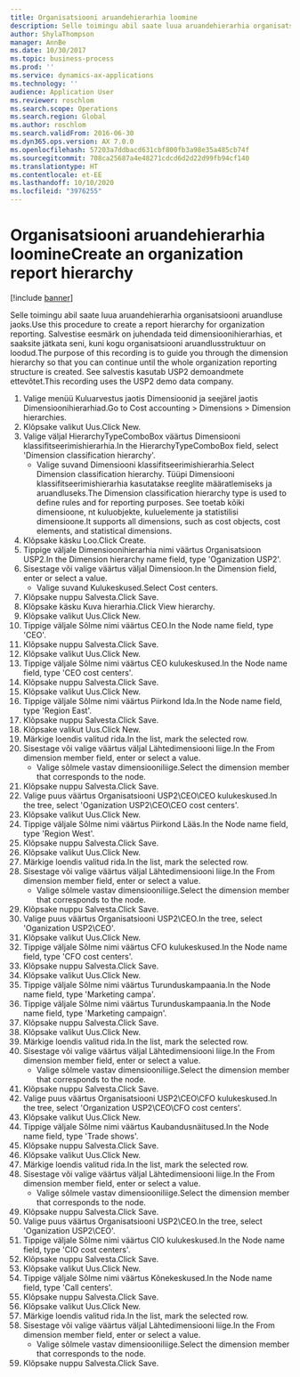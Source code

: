 ```yaml
---
title: Organisatsiooni aruandehierarhia loomine
description: Selle toimingu abil saate luua aruandehierarhia organisatsiooni aruandluse jaoks.
author: ShylaThompson
manager: AnnBe
ms.date: 10/30/2017
ms.topic: business-process
ms.prod: ''
ms.service: dynamics-ax-applications
ms.technology: ''
audience: Application User
ms.reviewer: roschlom
ms.search.scope: Operations
ms.search.region: Global
ms.author: roschlom
ms.search.validFrom: 2016-06-30
ms.dyn365.ops.version: AX 7.0.0
ms.openlocfilehash: 57203a7ddbacd631cbf800fb3a98e35a485cb74f
ms.sourcegitcommit: 708ca25687a4e48271cdcd6d2d22d99fb94cf140
ms.translationtype: HT
ms.contentlocale: et-EE
ms.lasthandoff: 10/10/2020
ms.locfileid: "3976255"
---
```

# <a name="create-an-organization-report-hierarchy"></a><span data-ttu-id="9372c-103">Organisatsiooni aruandehierarhia loomine</span><span class="sxs-lookup"><span data-stu-id="9372c-103">Create an organization report hierarchy</span></span>

[!include [banner](../../includes/banner.md)]

<span data-ttu-id="9372c-104">Selle toimingu abil saate luua aruandehierarhia organisatsiooni aruandluse jaoks.</span><span class="sxs-lookup"><span data-stu-id="9372c-104">Use this procedure to create a report hierarchy for organization reporting.</span></span> <span data-ttu-id="9372c-105">Salvestise eesmärk on juhendada teid dimensioonihierarhias, et saaksite jätkata seni, kuni kogu organisatsiooni aruandlusstruktuur on loodud.</span><span class="sxs-lookup"><span data-stu-id="9372c-105">The purpose of this recording is to guide you through the dimension hierarchy so that you can continue until the whole organization reporting structure is created.</span></span> <span data-ttu-id="9372c-106">See salvestis kasutab USP2 demoandmete ettevõtet.</span><span class="sxs-lookup"><span data-stu-id="9372c-106">This recording uses the USP2 demo data company.</span></span>

1. <span data-ttu-id="9372c-107">Valige menüü Kuluarvestus jaotis Dimensioonid ja seejärel jaotis Dimensioonihierarhiad.</span><span class="sxs-lookup"><span data-stu-id="9372c-107">Go to Cost accounting > Dimensions > Dimension hierarchies.</span></span>
2. <span data-ttu-id="9372c-108">Klõpsake valikut Uus.</span><span class="sxs-lookup"><span data-stu-id="9372c-108">Click New.</span></span>
3. <span data-ttu-id="9372c-109">Valige väljal HierarchyTypeComboBox väärtus Dimensiooni klassifitseerimishierarhia.</span><span class="sxs-lookup"><span data-stu-id="9372c-109">In the HierarchyTypeComboBox field, select 'Dimension classification hierarchy'.</span></span>
    * <span data-ttu-id="9372c-110">Valige suvand Dimensiooni klassifitseerimishierarhia.</span><span class="sxs-lookup"><span data-stu-id="9372c-110">Select Dimension classification hierarchy.</span></span> <span data-ttu-id="9372c-111">Tüüpi Dimensiooni klassifitseerimishierarhia kasutatakse reeglite määratlemiseks ja aruandluseks.</span><span class="sxs-lookup"><span data-stu-id="9372c-111">The Dimension classification hierarchy type is used to define rules and for reporting purposes.</span></span> <span data-ttu-id="9372c-112">See toetab kõiki dimensioone, nt kuluobjekte, kuluelemente ja statistilisi dimensioone.</span><span class="sxs-lookup"><span data-stu-id="9372c-112">It supports all dimensions, such as cost objects, cost elements, and statistical dimensions.</span></span>  
4. <span data-ttu-id="9372c-113">Klõpsake käsku Loo.</span><span class="sxs-lookup"><span data-stu-id="9372c-113">Click Create.</span></span>
5. <span data-ttu-id="9372c-114">Tippige väljale Dimensioonihierarhia nimi väärtus Organisatsioon USP2.</span><span class="sxs-lookup"><span data-stu-id="9372c-114">In the Dimension hierarchy name field, type 'Oganization USP2'.</span></span>
6. <span data-ttu-id="9372c-115">Sisestage või valige väärtus väljal Dimensioon.</span><span class="sxs-lookup"><span data-stu-id="9372c-115">In the Dimension field, enter or select a value.</span></span>
    * <span data-ttu-id="9372c-116">Valige suvand Kulukeskused.</span><span class="sxs-lookup"><span data-stu-id="9372c-116">Select Cost centers.</span></span>  
7. <span data-ttu-id="9372c-117">Klõpsake nuppu Salvesta.</span><span class="sxs-lookup"><span data-stu-id="9372c-117">Click Save.</span></span>
8. <span data-ttu-id="9372c-118">Klõpsake käsku Kuva hierarhia.</span><span class="sxs-lookup"><span data-stu-id="9372c-118">Click View hierarchy.</span></span>
9. <span data-ttu-id="9372c-119">Klõpsake valikut Uus.</span><span class="sxs-lookup"><span data-stu-id="9372c-119">Click New.</span></span>
10. <span data-ttu-id="9372c-120">Tippige väljale Sõlme nimi väärtus CEO.</span><span class="sxs-lookup"><span data-stu-id="9372c-120">In the Node name field, type 'CEO'.</span></span>
11. <span data-ttu-id="9372c-121">Klõpsake nuppu Salvesta.</span><span class="sxs-lookup"><span data-stu-id="9372c-121">Click Save.</span></span>
12. <span data-ttu-id="9372c-122">Klõpsake valikut Uus.</span><span class="sxs-lookup"><span data-stu-id="9372c-122">Click New.</span></span>
13. <span data-ttu-id="9372c-123">Tippige väljale Sõlme nimi väärtus CEO kulukeskused.</span><span class="sxs-lookup"><span data-stu-id="9372c-123">In the Node name field, type 'CEO cost centers'.</span></span>
14. <span data-ttu-id="9372c-124">Klõpsake nuppu Salvesta.</span><span class="sxs-lookup"><span data-stu-id="9372c-124">Click Save.</span></span>
15. <span data-ttu-id="9372c-125">Klõpsake valikut Uus.</span><span class="sxs-lookup"><span data-stu-id="9372c-125">Click New.</span></span>
16. <span data-ttu-id="9372c-126">Tippige väljale Sõlme nimi väärtus Piirkond Ida.</span><span class="sxs-lookup"><span data-stu-id="9372c-126">In the Node name field, type 'Region East'.</span></span>
17. <span data-ttu-id="9372c-127">Klõpsake nuppu Salvesta.</span><span class="sxs-lookup"><span data-stu-id="9372c-127">Click Save.</span></span>
18. <span data-ttu-id="9372c-128">Klõpsake valikut Uus.</span><span class="sxs-lookup"><span data-stu-id="9372c-128">Click New.</span></span>
19. <span data-ttu-id="9372c-129">Märkige loendis valitud rida.</span><span class="sxs-lookup"><span data-stu-id="9372c-129">In the list, mark the selected row.</span></span>
20. <span data-ttu-id="9372c-130">Sisestage või valige väärtus väljal Lähtedimensiooni liige.</span><span class="sxs-lookup"><span data-stu-id="9372c-130">In the From dimension member field, enter or select a value.</span></span>
    * <span data-ttu-id="9372c-131">Valige sõlmele vastav dimensiooniliige.</span><span class="sxs-lookup"><span data-stu-id="9372c-131">Select the dimension member that corresponds to the node.</span></span>  
21. <span data-ttu-id="9372c-132">Klõpsake nuppu Salvesta.</span><span class="sxs-lookup"><span data-stu-id="9372c-132">Click Save.</span></span>
22. <span data-ttu-id="9372c-133">Valige puus väärtus Organisatsiooni USP2\CEO\CEO kulukeskused.</span><span class="sxs-lookup"><span data-stu-id="9372c-133">In the tree, select 'Oganization USP2\CEO\CEO cost centers'.</span></span>
23. <span data-ttu-id="9372c-134">Klõpsake valikut Uus.</span><span class="sxs-lookup"><span data-stu-id="9372c-134">Click New.</span></span>
24. <span data-ttu-id="9372c-135">Tippige väljale Sõlme nimi väärtus Piirkond Lääs.</span><span class="sxs-lookup"><span data-stu-id="9372c-135">In the Node name field, type 'Region West'.</span></span>
25. <span data-ttu-id="9372c-136">Klõpsake nuppu Salvesta.</span><span class="sxs-lookup"><span data-stu-id="9372c-136">Click Save.</span></span>
26. <span data-ttu-id="9372c-137">Klõpsake valikut Uus.</span><span class="sxs-lookup"><span data-stu-id="9372c-137">Click New.</span></span>
27. <span data-ttu-id="9372c-138">Märkige loendis valitud rida.</span><span class="sxs-lookup"><span data-stu-id="9372c-138">In the list, mark the selected row.</span></span>
28. <span data-ttu-id="9372c-139">Sisestage või valige väärtus väljal Lähtedimensiooni liige.</span><span class="sxs-lookup"><span data-stu-id="9372c-139">In the From dimension member field, enter or select a value.</span></span>
    * <span data-ttu-id="9372c-140">Valige sõlmele vastav dimensiooniliige.</span><span class="sxs-lookup"><span data-stu-id="9372c-140">Select the dimension member that corresponds to the node.</span></span>  
29. <span data-ttu-id="9372c-141">Klõpsake nuppu Salvesta.</span><span class="sxs-lookup"><span data-stu-id="9372c-141">Click Save.</span></span>
30. <span data-ttu-id="9372c-142">Valige puus väärtus Organisatsiooni USP2\CEO.</span><span class="sxs-lookup"><span data-stu-id="9372c-142">In the tree, select 'Oganization USP2\CEO'.</span></span>
31. <span data-ttu-id="9372c-143">Klõpsake valikut Uus.</span><span class="sxs-lookup"><span data-stu-id="9372c-143">Click New.</span></span>
32. <span data-ttu-id="9372c-144">Tippige väljale Sõlme nimi väärtus CFO kulukeskused.</span><span class="sxs-lookup"><span data-stu-id="9372c-144">In the Node name field, type 'CFO cost centers'.</span></span>
33. <span data-ttu-id="9372c-145">Klõpsake nuppu Salvesta.</span><span class="sxs-lookup"><span data-stu-id="9372c-145">Click Save.</span></span>
34. <span data-ttu-id="9372c-146">Klõpsake valikut Uus.</span><span class="sxs-lookup"><span data-stu-id="9372c-146">Click New.</span></span>
35. <span data-ttu-id="9372c-147">Tippige väljale Sõlme nimi väärtus Turunduskampaania.</span><span class="sxs-lookup"><span data-stu-id="9372c-147">In the Node name field, type 'Marketing campa'.</span></span>
36. <span data-ttu-id="9372c-148">Tippige väljale Sõlme nimi väärtus Turunduskampaania.</span><span class="sxs-lookup"><span data-stu-id="9372c-148">In the Node name field, type 'Marketing campaign'.</span></span>
37. <span data-ttu-id="9372c-149">Klõpsake nuppu Salvesta.</span><span class="sxs-lookup"><span data-stu-id="9372c-149">Click Save.</span></span>
38. <span data-ttu-id="9372c-150">Klõpsake valikut Uus.</span><span class="sxs-lookup"><span data-stu-id="9372c-150">Click New.</span></span>
39. <span data-ttu-id="9372c-151">Märkige loendis valitud rida.</span><span class="sxs-lookup"><span data-stu-id="9372c-151">In the list, mark the selected row.</span></span>
40. <span data-ttu-id="9372c-152">Sisestage või valige väärtus väljal Lähtedimensiooni liige.</span><span class="sxs-lookup"><span data-stu-id="9372c-152">In the From dimension member field, enter or select a value.</span></span>
    * <span data-ttu-id="9372c-153">Valige sõlmele vastav dimensiooniliige.</span><span class="sxs-lookup"><span data-stu-id="9372c-153">Select the dimension member that corresponds to the node.</span></span>  
41. <span data-ttu-id="9372c-154">Klõpsake nuppu Salvesta.</span><span class="sxs-lookup"><span data-stu-id="9372c-154">Click Save.</span></span>
42. <span data-ttu-id="9372c-155">Valige puus väärtus Organisatsiooni USP2\CEO\CFO kulukeskused.</span><span class="sxs-lookup"><span data-stu-id="9372c-155">In the tree, select 'Organization USP2\CEO\CFO cost centers'.</span></span>
43. <span data-ttu-id="9372c-156">Klõpsake valikut Uus.</span><span class="sxs-lookup"><span data-stu-id="9372c-156">Click New.</span></span>
44. <span data-ttu-id="9372c-157">Tippige väljale Sõlme nimi väärtus Kaubandusnäitused.</span><span class="sxs-lookup"><span data-stu-id="9372c-157">In the Node name field, type 'Trade shows'.</span></span>
45. <span data-ttu-id="9372c-158">Klõpsake nuppu Salvesta.</span><span class="sxs-lookup"><span data-stu-id="9372c-158">Click Save.</span></span>
46. <span data-ttu-id="9372c-159">Klõpsake valikut Uus.</span><span class="sxs-lookup"><span data-stu-id="9372c-159">Click New.</span></span>
47. <span data-ttu-id="9372c-160">Märkige loendis valitud rida.</span><span class="sxs-lookup"><span data-stu-id="9372c-160">In the list, mark the selected row.</span></span>
48. <span data-ttu-id="9372c-161">Sisestage või valige väärtus väljal Lähtedimensiooni liige.</span><span class="sxs-lookup"><span data-stu-id="9372c-161">In the From dimension member field, enter or select a value.</span></span>
    * <span data-ttu-id="9372c-162">Valige sõlmele vastav dimensiooniliige.</span><span class="sxs-lookup"><span data-stu-id="9372c-162">Select the dimension member that corresponds to the node.</span></span>  
49. <span data-ttu-id="9372c-163">Klõpsake nuppu Salvesta.</span><span class="sxs-lookup"><span data-stu-id="9372c-163">Click Save.</span></span>
50. <span data-ttu-id="9372c-164">Valige puus väärtus Organisatsiooni USP2\CEO.</span><span class="sxs-lookup"><span data-stu-id="9372c-164">In the tree, select 'Oganization USP2\CEO'.</span></span>
51. <span data-ttu-id="9372c-165">Tippige väljale Sõlme nimi väärtus CIO kulukeskused.</span><span class="sxs-lookup"><span data-stu-id="9372c-165">In the Node name field, type 'CIO cost centers'.</span></span>
52. <span data-ttu-id="9372c-166">Klõpsake nuppu Salvesta.</span><span class="sxs-lookup"><span data-stu-id="9372c-166">Click Save.</span></span>
53. <span data-ttu-id="9372c-167">Klõpsake valikut Uus.</span><span class="sxs-lookup"><span data-stu-id="9372c-167">Click New.</span></span>
54. <span data-ttu-id="9372c-168">Tippige väljale Sõlme nimi väärtus Kõnekeskused.</span><span class="sxs-lookup"><span data-stu-id="9372c-168">In the Node name field, type 'Call centers'.</span></span>
55. <span data-ttu-id="9372c-169">Klõpsake nuppu Salvesta.</span><span class="sxs-lookup"><span data-stu-id="9372c-169">Click Save.</span></span>
56. <span data-ttu-id="9372c-170">Klõpsake valikut Uus.</span><span class="sxs-lookup"><span data-stu-id="9372c-170">Click New.</span></span>
57. <span data-ttu-id="9372c-171">Märkige loendis valitud rida.</span><span class="sxs-lookup"><span data-stu-id="9372c-171">In the list, mark the selected row.</span></span>
58. <span data-ttu-id="9372c-172">Sisestage või valige väärtus väljal Lähtedimensiooni liige.</span><span class="sxs-lookup"><span data-stu-id="9372c-172">In the From dimension member field, enter or select a value.</span></span>
    * <span data-ttu-id="9372c-173">Valige sõlmele vastav dimensiooniliige.</span><span class="sxs-lookup"><span data-stu-id="9372c-173">Select the dimension member that corresponds to the node.</span></span>  
59. <span data-ttu-id="9372c-174">Klõpsake nuppu Salvesta.</span><span class="sxs-lookup"><span data-stu-id="9372c-174">Click Save.</span></span>

